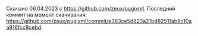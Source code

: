 Скачано 06.04.2023 с <https://github.com/zeux/pugixml>.
Последний коммит на момент скачивания:
<https://github.com/zeux/pugixml/commit/e383ce5d823a21bd82511ab9c10aa916fcc8cebd>.
